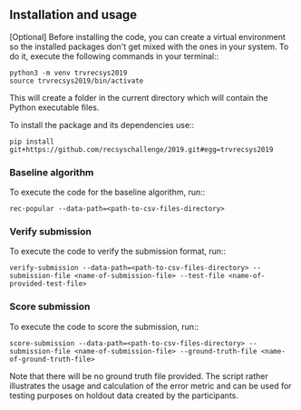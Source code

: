 ## Installation and usage

[Optional] Before installing the code, you can create a virtual environment so
the installed packages don't get mixed with the ones in your system. To do it,
execute the following commands in your terminal::

    python3 -m venv trvrecsys2019
    source trvrecsys2019/bin/activate

This will create a folder in the current directory which will contain the Python executable files.

To install the package and its dependencies use::

    pip install git+https://github.com/recsyschallenge/2019.git#egg=trvrecsys2019


### Baseline algorithm
To execute the code for the baseline algorithm, run::

    rec-popular --data-path=<path-to-csv-files-directory>


### Verify submission
To execute the code to verify the submission format, run::

    verify-submission --data-path=<path-to-csv-files-directory> --submission-file <name-of-submission-file> --test-file <name-of-provided-test-file>


### Score submission
To execute the code to score the submission, run::

    score-submission --data-path=<path-to-csv-files-directory> --submission-file <name-of-submission-file> --ground-truth-file <name-of-ground-truth-file>

Note that there will be no ground truth file provided. The script rather illustrates the usage and calculation of the error metric and can be used for testing purposes on holdout data created by the participants.